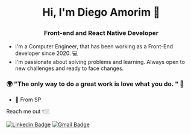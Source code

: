 #  <h1><p align="center"> Hi, I'm Diego Amorim 👋</p></h1>
<h3><p align="center">Front-end and React Native Developer</p>
</h3> 

- I'm a Computer Engineer, that has been working as a Front-End developer since 2020.  💻
- I'm passionate about solving problems and learning. Always open to new challenges and ready to face changes.
 
### 🌍 "The only way to do a great work is love what you do. " 🧠
- 📍 From SP 

Reach me out 👇🏼<br><br>
 [![Linkedin Badge](https://img.shields.io/badge/-LinkedIn-blue?style=flat-square&logo=Linkedin&logoColor=white&link=https://www.linkedin.com/in/diego-barbosa-07b632195/)](https://www.linkedin.com/in/diego-barbosa-07b632195/)
[![Gmail Badge](https://img.shields.io/badge/-Gmail-D93025?style=flat-square&logo=Gmail&logoColor=white&link=mailto:diegobarboasmorim@gmail.com)](mailto:diegobarbosamorim@gmail.com)

<!---
DiegoBAmorim/DiegoBAmorim is a ✨ special ✨ repository because its `README.md` (this file) appears on your GitHub profile.
You can click the Preview link to take a look at your changes.
--->
